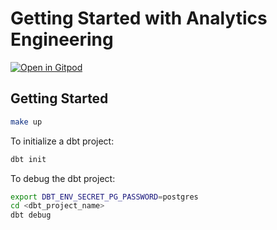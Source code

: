 # Getting Started with Analytics Engineering

[![Open in Gitpod](https://gitpod.io/button/open-in-gitpod.svg)](https://gitpod.io/#https://github.com/zkan/getting-started-with-analytics-engineering)

## Getting Started

```sh
make up
```

To initialize a dbt project:

```sh
dbt init
```

To debug the dbt project:

```sh
export DBT_ENV_SECRET_PG_PASSWORD=postgres
cd <dbt_project_name>
dbt debug
```